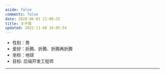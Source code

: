 ```yaml
---
aside: false
comments: false
date: 2020-06-01 21:00:32
title: 关于我
updated: 2022-11-08 16:05:54
---
```

- 性别：男
- 爱好：折腾、折腾、折腾再折腾
- 坐标：地球
- 目标: 后端开发工程师

---

